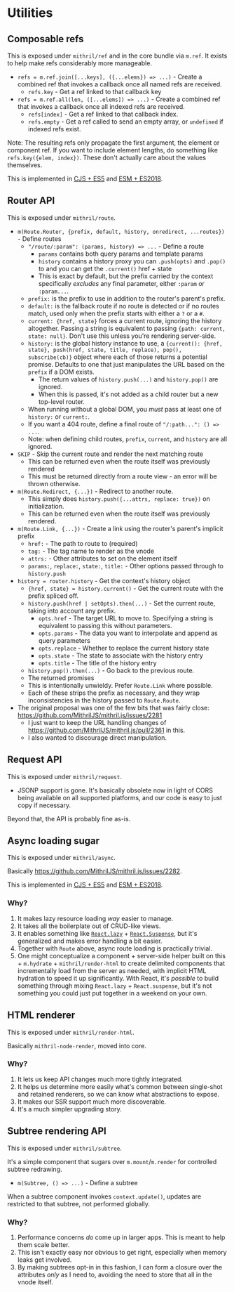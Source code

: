 # Utilities

## Composable refs

This is exposed under `mithril/ref` and in the core bundle via `m.ref`. It exists to help make refs considerably more manageable.

- `refs = m.ref.join([...keys], ({...elems}) => ...)` - Create a combined ref that invokes a callback once all named refs are received.
    - `refs.key` - Get a ref linked to that callback key
- `refs = m.ref.all(len, ([...elems]) => ...)` - Create a combined ref that invokes a callback once all indexed refs are received.
    - `refs[index]` - Get a ref linked to that callback index.
    - `refs.empty` - Get a ref called to send an empty array, or `undefined` if indexed refs exist.

Note: The resulting refs only propagate the first argument, the element or component ref. If you want to include element lengths, do something like `refs.key({elem, index})`. These don't actually care about the values themselves.

This is implemented in [CJS + ES5](https://github.com/isiahmeadows/mithril.js/blob/v3-redesign/src/cjs/ref.js) and [ESM + ES2018](https://github.com/isiahmeadows/mithril.js/blob/v3-redesign/src/esm/ref.js).

## Router API

This is exposed under `mithril/route`.

- `m(Route.Router, {prefix, default, history, onredirect, ...routes})` - Define routes
    - `"/route/:param": (params, history) => ...` - Define a route
        - `params` contains both query params and template params
        - `history` contains a history proxy you can `.push(opts)` and `.pop()` to and you can get the `.current()` href + state
        - This is exact by default, but the prefix carried by the context specifically *excludes* any final parameter, either `:param` or `:param...`.
    - `prefix:` is the prefix to use in addition to the router's parent's prefix.
    - `default:` is the fallback route if no route is detected or if no routes match, used only when the prefix starts with either a `?` or a `#`.
    - `current: {href, state}` forces a current route, ignoring the history altogether. Passing a string is equivalent to passing `{path: current, state: null}`. Don't use this unless you're rendering server-side.
    - `history:` is the global history instance to use, a `{current(): {href, state}, push(href, state, title, replace), pop(), subscribe(cb)}` object where each of those returns a potential promise. Defaults to one that just manipulates the URL based on the `prefix` if a DOM exists.
        - The return values of `history.push(...)` and `history.pop()` are ignored.
        - When this is passed, it's not added as a child router but a new top-level router.
    - When running without a global DOM, you *must* pass at least one of `history:` or `current:`.
    - If you want a 404 route, define a final route of `"/:path...": () => ...`.
    - Note: when defining child routes, `prefix`, `current`, and `history` are all ignored.
- `SKIP` - Skip the current route and render the next matching route
    - This can be returned even when the route itself was previously rendered
    - This must be returned directly from a route view - an error will be thrown otherwise.
- `m(Route.Redirect, {...})` - Redirect to another route.
    - This simply does `history.push({...attrs, replace: true})` on initialization.
    - This can be returned even when the route itself was previously rendered.
- `m(Route.Link, {...})` - Create a link using the router's parent's implicit prefix
    - `href:` - The path to route to (required)
    - `tag:` - The tag name to render as the vnode
    - `attrs:` - Other attributes to set on the element itself
    - `params:`, `replace:`, `state:`, `title:` - Other options passed through to `history.push`
- `history = router.history` - Get the context's history object
    - `{href, state} = history.current()` - Get the current route with the prefix spliced off.
    - `history.push(href | setOpts).then(...)` - Set the current route, taking into account any prefix.
        - `opts.href` - The target URL to move to. Specifying a string is equivalent to passing this without parameters.
        - `opts.params` - The data you want to interpolate and append as query parameters
        - `opts.replace` - Whether to replace the current history state
        - `opts.state` - The state to associate with the history entry
        - `opts.title` - The title of the history entry
    - `history.pop().then(...)` - Go back to the previous route.
    - The returned promises
    - This is intentionally unwieldy. Prefer `Route.Link` where possible.
    - Each of these strips the prefix as necessary, and they wrap inconsistencies in the history passed to `Route.Route`.
- The original proposal was one of the few bits that was fairly close: https://github.com/MithrilJS/mithril.js/issues/2281
    - I just want to keep the URL handling changes of https://github.com/MithrilJS/mithril.js/pull/2361 in this.
    - I also wanted to discourage direct manipulation.

## Request API

This is exposed under `mithril/request`.

- JSONP support is gone. It's basically obsolete now in light of CORS being available on all supported platforms, and our code is easy to just copy if necessary.

Beyond that, the API is probably fine as-is.

## Async loading sugar

This is exposed under `mithril/async`.

Basically https://github.com/MithrilJS/mithril.js/issues/2282.

This is implemented in [CJS + ES5](https://github.com/isiahmeadows/mithril.js/blob/v3-redesign/src/cjs/async.js) and [ESM + ES2018](https://github.com/isiahmeadows/mithril.js/blob/v3-redesign/src/esm/async.js).

### Why?

1. It makes lazy resource loading *way* easier to manage.
1. It takes all the boilerplate out of CRUD-like views.
1. It enables something like [`React.lazy`](https://reactjs.org/docs/code-splitting.html#reactlazy) + [`React.Suspense`](https://reactjs.org/docs/code-splitting.html#suspense), but it's generalized and makes error handling a bit easier.
1. Together with `Route` above, async route loading is practically trivial.
1. One might conceptualize a component + server-side helper built on this + `m.hydrate` + `mithril/render-html` to create delimited components that incrementally load from the server as needed, with implicit HTML hydration to speed it up significantly. With React, it's *possible* to build something through mixing `React.lazy` + `React.suspense`, but it's not something you could just put together in a weekend on your own.

## HTML renderer

This is exposed under `mithril/render-html`.

Basically `mithril-node-render`, moved into core.

### Why?

1. It lets us keep API changes much more tightly integrated.
1. It helps us determine more easily what's common between single-shot and retained renderers, so we can know what abstractions to expose.
1. It makes our SSR support much more discoverable.
1. It's a much simpler upgrading story.

## Subtree rendering API

This is exposed under `mithril/subtree`.

It's a simple component that sugars over `m.mount`/`m.render` for controlled subtree redrawing.

- `m(Subtree, () => ...)` - Define a subtree

When a subtree component invokes `context.update()`, updates are restricted to that subtree, not performed globally.

### Why?

1. Performance concerns *do* come up in larger apps. This is meant to help them scale better.
1. This isn't exactly easy nor obvious to get right, especially when memory leaks get involved.
1. By making subtrees opt-in in this fashion, I can form a closure over the attributes *only* as I need to, avoiding the need to store that all in the vnode itself.
